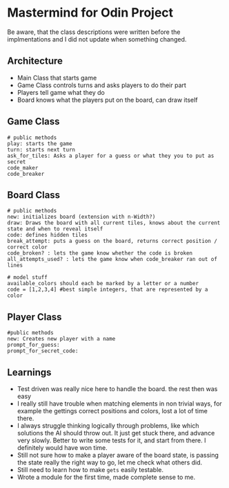 # Mastermind for Odin Project

Be aware, that the class descriptions were written before the implmentations and I did not update when something changed.

## Architecture

* Main Class that starts game
* Game Class controls turns and asks players to do their part
* Players tell game what they do
* Board knows what the players put on the board, can draw itself

## Game Class

    # public methods
    play: starts the game
    turn: starts next turn
    ask_for_tiles: Asks a player for a guess or what they you to put as secret
    code_maker
    code_breaker

## Board Class

    # public methods
    new: initializes board (extension with n-Width?)
    draw: Draws the board with all current tiles, knows about the current state and when to reveal itself
    code: defines hidden tiles
    break_attempt: puts a guess on the board, returns correct position / correct color
    code_broken? : lets the game know whether the code is broken
    all_attempts_used? : lets the game know when code_breaker ran out of lines

    # model stuff
    available_colors should each be marked by a letter or a number
    code = [1,2,3,4] #best simple integers, that are represented by a color


## Player Class

    #public methods
    new: Creates new player with a name
    prompt_for_guess:
    prompt_for_secret_code:


## Learnings

* Test driven was really nice here to handle the board. the rest then was easy
* I really still have trouble when matching elements in non trivial ways, for example the gettings correct positions and colors, lost a lot of time there.
* I always struggle thinking logically through problems, like which solutions the AI should throw out. It just get stuck there, and advance very slowly. Better to write some tests for it, and start from there. I definitely would have won time.
* Still not sure how to make a player aware of the board state, is passing the state really the right way to go, let me check what others did. 
* Still need to learn how to make `gets` easily testable.
* Wrote a module for the first time, made complete sense to me.